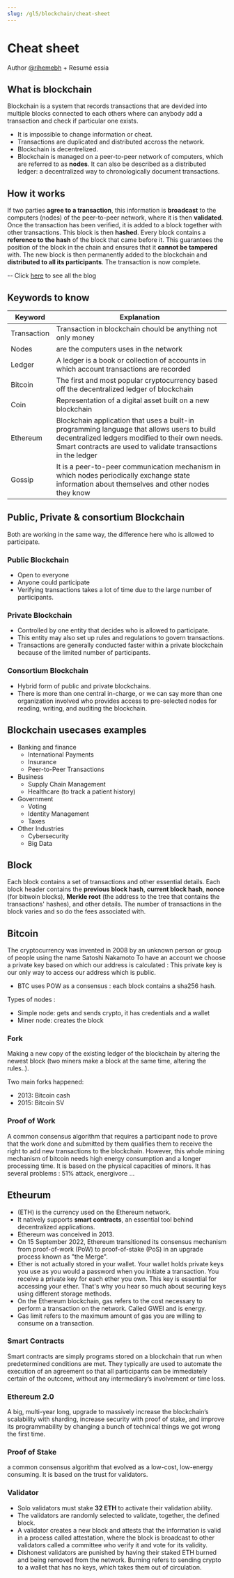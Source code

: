 ```yaml
---
slug: /gl5/blockchain/cheat-sheet
---
```


# Cheat sheet

Author [@rihemebh](https://github.com/rihemebh) + Resumé essia

## What is blockchain

Blockchain is a system that records transactions that are devided into multiple blocks connected to each others where can anybody add a transaction and check if particular one exists.

- It is impossible to change information or cheat.
- Transactions are duplicated and distributed accross the network.
- Blockchain is decentrelized.
- Blockchain  is managed on a peer-to-peer network of computers, which are referred to as **nodes**. It can also be described as a distributed ledger: a decentralized way to chronologically document transactions.

## How it works

If two parties **agree to a transaction**, this information is **broadcast** to the computers (nodes) of the peer-to-peer network, where it is then **validated**. Once the transaction has been verified, it is added to a block together with other transactions. This block is then **hashed**. Every block contains a **reference to the hash** of the block that came before it. This guarantees the position of the block in the chain and ensures that it **cannot be tampered** with. The new block is then permanently added to the blockchain and **distributed to all its participants**. The transaction is now complete.

-- Click [here](https://blog.bosch-si.com/blockchain/10-things-you-need-to-know-about-blockchain/) to see all the blog

## Keywords to know

|Keyword|Explanation|
|---|---|
|Transaction| Transaction in blockchain chould be anything not only money |
|Nodes|are the computers uses in the network|
|Ledger|A ledger is a book or collection of accounts in which account transactions are recorded|
|Bitcoin| The first and most popular cryptocurrency based off the decentralized ledger of blockchain|
|Coin|Representation of a digital asset built on a new blockchain|
|Ethereum|Blockchain application that uses a built-in programming language that allows users to build decentralized ledgers modified to their own needs. Smart contracts are used to validate transactions in the ledger|
|Gossip| It is a peer-to-peer communication mechanism in which nodes periodically exchange state information about themselves and other nodes they know |

## Public, Private & consortium  Blockchain

Both are working in the same way, the difference here who is allowed to participate.

### Public Blockchain

- Open to everyone
- Anyone could participate
- Verifying transactions takes a lot of time due to the large number of participants.
  
### Private Blockchain

- Controlled by one entity that decides who is allowed to participate.
- This entity may also set up rules and regulations to govern transactions.
- Transactions are generally conducted faster within a private blockchain because of the limited number of participants.

### Consortium Blockchain

- Hybrid form of public and private blockchains.
- There is more than one central in-charge, or we can say more than one organization involved who provides access to pre-selected nodes for reading, writing, and auditing the blockchain.
  
## Blockchain usecases examples

- Banking and finance
  - International Payments
  - Insurance
  - Peer-to-Peer Transactions
- Business
  - Supply Chain Management
  - Healthcare (to track a patient history)
- Government
  - Voting
  - Identity Management
  - Taxes
- Other Industries
  - Cybersecurity
  - Big Data

## Block

Each block contains a set of transactions and other essential details.
Each block header contains the **previous block hash**, **current block hash**, **nonce** (for bitwoin blocks), **Merkle root** (the address to the tree that contains the transactions' hashes), and other details. The number of transactions in the block varies and so do the fees associated with.

## Bitcoin

The cryptocurrency was invented in 2008 by an unknown person or group of people using the name Satoshi Nakamoto
To have an account we choose a private key based on which our address is calculated : This private key is our only way to access our address which is public.

- BTC uses POW as a consensus : each block contains a sha256 hash.

Types of nodes :

- Simple node: gets and sends crypto, it has credentials and a wallet
- Miner node: creates the block

### Fork

Making a new copy of the existing ledger of the blockchain by altering the newest block (two miners make a block at the same time, altering the rules..).

Two main forks happened:

- 2013: Bitcoin cash
- 2015: Bitcoin SV

### Proof of Work

A common consensus algorithm that requires a participant node to prove that the work done and submitted by them qualifies them to receive the right to add new transactions to the blockchain. However, this whole mining mechanism of bitcoin needs high energy consumption and a longer processing time. It is based on the physical capacities of minors. It has several problems : 51% attack, energivore …

## Etheurum

- (ETH) is the currency used on the Ethereum network.
- It natively supports **smart contracts**, an essential tool behind decentralized applications.
- Ethereum was conceived in 2013.
- On 15 September 2022, Ethereum transitioned its consensus mechanism from proof-of-work (PoW) to proof-of-stake (PoS) in an upgrade process known as "the Merge".
- Ether is not actually stored in your wallet. Your wallet holds private keys you use as you would a password when you initiate a transaction. You receive a private key for each ether you own. This key is essential for accessing your ether. That's why you hear so much about securing keys using different storage methods.
- On the Ethereum blockchain, gas refers to the cost necessary to perform a transaction on the network. Called GWEI and is energy.
- Gas limit refers to the maximum amount of gas you are willing to consume on a transaction.

### Smart Contracts

 Smart contracts are simply programs stored on a blockchain that run when predetermined conditions are met. They typically are used to automate the execution of an agreement so that all participants can be immediately certain of the outcome, without any intermediary’s involvement or time loss.

### Ethereum 2.0

A big, multi-year long, upgrade to massively increase the blockchain’s scalability with sharding, increase security with proof of stake, and improve its programmability by changing a bunch of technical things we got wrong the first time.

### Proof of Stake

 a common consensus algorithm that evolved as a low-cost, low-energy consuming. It is based on the trust for validators.

### Validator

- Solo validators must stake **32 ETH** to activate their validation ability.
- The validators are randomly selected to validate, together, the defined block.
- A validator creates a new block and attests that the information is valid in a process called attestation, where the block is broadcast to other validators called a committee who verify it and vote for its validity.
- Dishonest validators are punished by having their staked ETH burned and being removed from the network. Burning refers to sending crypto to a wallet that has no keys, which takes them out of circulation.
